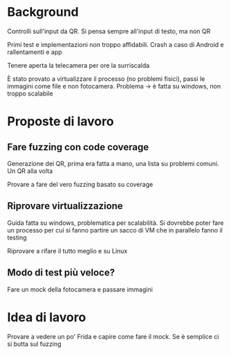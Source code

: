 # Background
Controlli sull'input da QR.
Si pensa sempre all'input di testo, ma non QR

Primi test e implementazioni non troppo affidabili.
Crash a caso di Android e rallentamenti e app

Tenere aperta la telecamera per ore la surriscalda

È stato provato a virtualizzare il processo (no problemi fisici), passi le immagini come file e non fotocamera.
Problema -> è fatta su windows, non troppo scalabile

# Proposte di lavoro
## Fare fuzzing con code coverage
Generazione dei QR, prima era fatta a mano, una lista su problemi comuni.
Un QR alla volta

Provare a fare del vero fuzzing basato su coverage

## Riprovare virtualizzazione
Guida fatta su windows, problematica per scalabilità.
Si dovrebbe poter fare un processo per cui si fanno partire un sacco di VM che in parallelo fanno il testing

Riprovare a rifare il tutto meglio e su Linux

## Modo di test più veloce?
Fare un mock della fotocamera e passare immagini

# Idea di lavoro
Provare a vedere un po' Frida e capire come fare il mock.
Se è semplice ci si butta sul fuzzing
